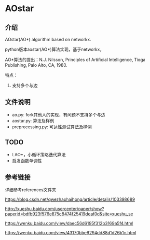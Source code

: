 # AOstar

## 介绍

AOstar(AO*) algorithm based on networkx.

python版本aostar(AO*)算法实现，基于networkx。

AO*算法的提出：N.J. Nilsson, Principles of Artiﬁcial Intelligence, Tioga Publishing, Palo Alto, CA, 1980.

特点：
1. 支持多个与边

## 文件说明

- ao.py: fork其他人的实现，有问题不支持多个与边
- aostar.py: 算法及样例
- preprocessing.py: 可达性测试算法及样例

## TODO

- LAO*，小循环策略迭代算法
- 启发函数单调性

## 参考链接

详细参考references文件夹

https://blog.csdn.net/qwezhaohaihong/article/details/103398689

http://xueshu.baidu.com/usercenter/paper/show?paperid=bdfb923f576e875c8474f25419deaf0d&site=xueshu_se

https://wenku.baidu.com/view/daec56d6195f312b3169a5f4.html

https://wenku.baidu.com/view/43170bbe6294dd88d1d26b1c.html